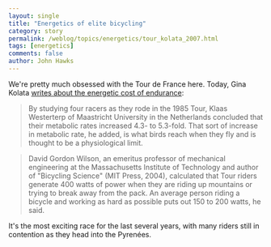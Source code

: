 ```yaml
---
layout: single 
title: "Energetics of elite bicycling" 
category: story
permalink: /weblog/topics/energetics/tour_kolata_2007.html
tags: [energetics] 
comments: false 
author: John Hawks 
---
```



<p>
We're pretty much obsessed with the Tour de France here. Today, Gina Kolata <a href="http://www.nytimes.com/2007/07/22/weekinreview/22basic.html">writes about the energetic cost of endurance</a>: 
</p>

<blockquote>By studying four racers as they rode in the 1985 Tour, Klaas Westerterp of Maastricht University in the Netherlands concluded that their metabolic rates increased 4.3- to 5.3-fold. That sort of increase in metabolic rate, he added, is what birds reach when they fly and is thought to be a physiological limit.</blockquote>

<blockquote>David Gordon Wilson, an emeritus professor of mechanical engineering at the Massachusetts Institute of Technology and author of "Bicycling Science"  (MIT Press, 2004), calculated that Tour riders generate 400 watts of power when they are riding up mountains or trying to break away from the pack. An average person riding a bicycle and working as hard as possible puts out 150 to 200 watts, he said.</blockquote>

<p>
It's the most exciting race for the last several years, with many riders still in contention as they head into the Pyren&eacute;es. 
</p>



